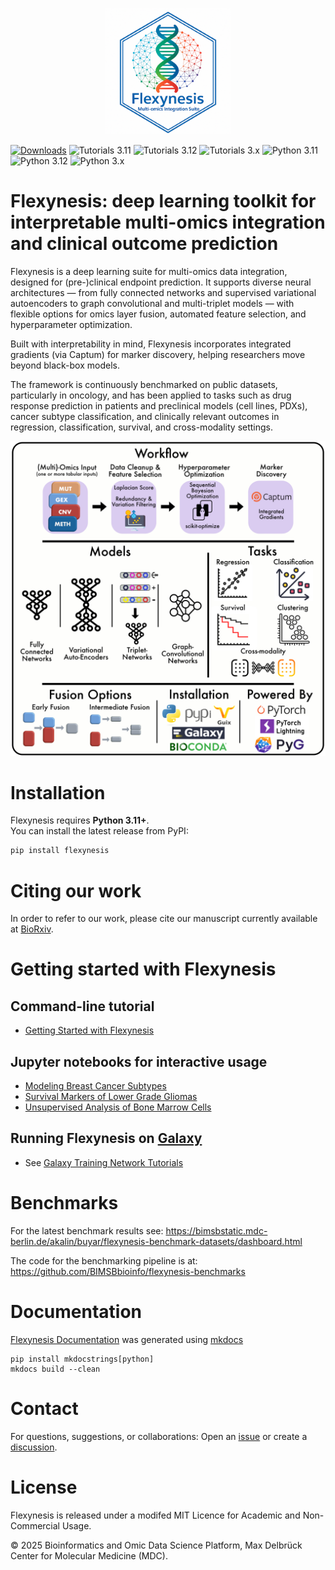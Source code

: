 
<p align="center">
  <img alt="logo" src="https://github.com/BIMSBbioinfo/flexynesis/raw/main/img/logo.png" width="40%">
</p>

[![Downloads](https://static.pepy.tech/badge/flexynesis)](https://pepy.tech/project/flexynesis)
![Tutorials 3.11](https://img.shields.io/github/actions/workflow/status/BIMSBbioinfo/flexynesis/tutorials.yml?branch=main&job=Tutorials%20Python%203.11&label=Tutorials:%20Python%203.11)
![Tutorials 3.12](https://img.shields.io/github/actions/workflow/status/BIMSBbioinfo/flexynesis/tutorials.yml?branch=main&job=Tutorials%20Python%203.12&label=Tutorials:%20Python%203.12)
![Tutorials 3.x](https://img.shields.io/github/actions/workflow/status/BIMSBbioinfo/flexynesis/tutorials.yml?branch=main&job=Tutorials%20Python%203.x&label=Tutorials:%20Python%203.x)
![Python 3.11](https://img.shields.io/github/actions/workflow/status/BIMSBbioinfo/flexynesis/models.yml?branch=main&job=Python%203.11&label=Models:%20Python%203.11)
![Python 3.12](https://img.shields.io/github/actions/workflow/status/BIMSBbioinfo/flexynesis/models.yml?branch=main&job=Python%203.12&label=Models:%20Python%203.12)
![Python 3.x](https://img.shields.io/github/actions/workflow/status/BIMSBbioinfo/flexynesis/models.yml?branch=main&job=Python%203.x&label=Models:%20Python%203.x%20(latest))

# Flexynesis: deep learning toolkit for interpretable multi-omics integration and clinical outcome prediction

Flexynesis is a deep learning suite for multi-omics data integration, designed for (pre-)clinical endpoint prediction. It supports diverse neural architectures — from fully connected networks and supervised variational autoencoders to graph convolutional and multi-triplet models — with flexible options for omics layer fusion, automated feature selection, and hyperparameter optimization.

Built with interpretability in mind, Flexynesis incorporates integrated gradients (via Captum) for marker discovery, helping researchers move beyond black-box models.

The framework is continuously benchmarked on public datasets, particularly in oncology, and has been applied to tasks such as drug response prediction in patients and preclinical models (cell lines, PDXs), cancer subtype classification, and clinically relevant outcomes in regression, classification, survival, and cross-modality settings.

<p align="center">
  <img alt="workflow" src="https://github.com/BIMSBbioinfo/flexynesis/raw/main/img/graphical_abstract.jpg">
</p>

# Installation

Flexynesis requires **Python 3.11+**.  
You can install the latest release from PyPI:

```bash
pip install flexynesis
```

# Citing our work

In order to refer to our work, please cite our manuscript currently available at [BioRxiv](https://biorxiv.org/cgi/content/short/2024.07.16.603606v1). 

# Getting started with Flexynesis

## Command-line tutorial

- [Getting Started with Flexynesis](https://bimsbstatic.mdc-berlin.de/akalin/buyar/flexynesis/site/getting_started/)

## Jupyter notebooks for interactive usage

- [Modeling Breast Cancer Subtypes](https://github.com/BIMSBbioinfo/flexynesis/blob/main/examples/tutorials/brca_subtypes.ipynb)
- [Survival Markers of Lower Grade Gliomas](https://github.com/BIMSBbioinfo/flexynesis/blob/main/examples/tutorials/survival_subtypes_LGG_GBM.ipynb)
- [Unsupervised Analysis of Bone Marrow Cells](https://github.com/BIMSBbioinfo/flexynesis/blob/main/examples/tutorials/unsupervised_analysis_single_cell.ipynb)

## Running Flexynesis on [Galaxy](https://usegalaxy.eu/)

- See [Galaxy Training Network Tutorials](https://github.com/BIMSBbioinfo/flexynesis/discussions/107) 

# Benchmarks

For the latest benchmark results see: 
https://bimsbstatic.mdc-berlin.de/akalin/buyar/flexynesis-benchmark-datasets/dashboard.html

The code for the benchmarking pipeline is at: https://github.com/BIMSBbioinfo/flexynesis-benchmarks

# Documentation

[Flexynesis Documentation](https://bimsbstatic.mdc-berlin.de/akalin/buyar/flexynesis/site/getting_started/) was generated using [mkdocs](https://mkdocstrings.github.io/) 

```
pip install mkdocstrings[python]
mkdocs build --clean
```

# Contact

For questions, suggestions, or collaborations: Open an [issue](https://github.com/BIMSBbioinfo/flexynesis/issues) or create a [discussion](https://github.com/BIMSBbioinfo/flexynesis/discussions).  

# License 

Flexynesis is released under a modifed MIT Licence for Academic and Non-Commercial Usage. 

© 2025 Bioinformatics and Omic Data Science Platform, Max Delbrück Center for Molecular Medicine (MDC).


